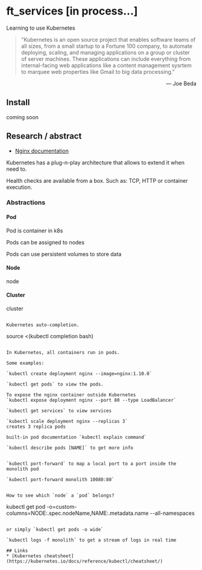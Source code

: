 # ft_services [in process...]
Learning to use Kubernetes

> "Kubernetes is an open source project that enables software teams of all sizes, from a small startup to a Fortune 100 company, to automate deploying, scaling, and managing applications on a group or cluster of server machines.
>These applications can include everything from internal-facing web applications like a content management sysrtem to marquee web properties like Gmail to big data processing."

<div style="text-align: right">— Joe Beda</div>

## Install
coming soon

## Research / abstract

* [Nginx documentation](http://nginx.org/en/docs/beginners_guide.html)

Kubernetes has a plug-n-play architecture that allows to extend it when need to.

Health checks are available from a box. Such as: TCP, HTTP or container execution.

### Abstractions

#### Pod

Pod is container in k8s

Pods can be assigned to nodes

Pods can use persistent volumes to store data

#### Node
node			

#### Cluster
cluster
```

Kubernetes auto-completion.
```
source <(kubectl completion bash)
```

In Kubernetes, all containers run in pods.

Some examples:

`kubectl create deployment nginx --image=nginx:1.10.0`

`kubectl get pods` to view the pods.

To expose the nginx container outside Kubernetes
`kubectl expose deployment nginx --port 80 --type LoadBalancer`

`kubectl get services` to view services

`kubectl scale deployment nginx --replicas 3`
creates 3 replica pods

built-in pod documentation `kubectl explain command`

`kubectl describe pods [NAME]` to get more info


`kubectl port-forward` to map a local port to a port inside the monolith pod

`kubectl port-forward monolith 10080:80`


How to see which `node` a `pod` belongs?
```
kubectl get pod -o=custom-columns=NODE:.spec.nodeName,NAME:.metadata.name --all-namespaces
```

or simply `kubectl get pods -o wide`

`kubectl logs -f monolith` to get a stream of logs in real time

## Links
* [Kubernetes cheatsheet](https://kubernetes.io/docs/reference/kubectl/cheatsheet/)